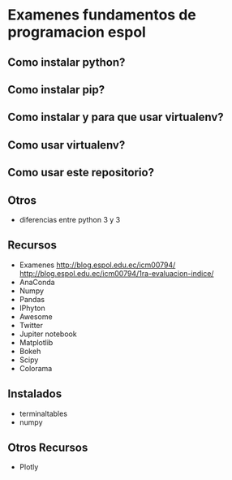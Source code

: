 # Examenes fundamentos de programacion espol

## Como instalar python?

## Como instalar pip?

## Como instalar y para que usar virtualenv?

## Como usar virtualenv?

## Como usar este repositorio?

## Otros
* diferencias entre python 3 y 3

## Recursos
* Examenes
http://blog.espol.edu.ec/icm00794/
http://blog.espol.edu.ec/icm00794/1ra-evaluacion-indice/
* AnaConda
* Numpy
* Pandas
* IPhyton
* Awesome
* Twitter
* Jupiter notebook
* Matplotlib
* Bokeh
* Scipy
* Colorama

## Instalados
* terminaltables
* numpy

## Otros Recursos
* Plotly
